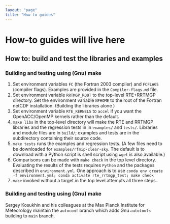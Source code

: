 ```yaml
---
layout: "page"
title: "How-to guides"
---
```

# How-to guides will live here

## How to: build and test the libraries and examples

### Building and testing using (Gnu) make

1. Set environment variables `FC` (the Fortran 2003 compiler) and `FCFLAGS` (compiler flags).
   Examples are provided in the `Compiler-flags.md` file.
2. Set environment variable `RRTMGP_ROOT` to the top-level RTE+RRTMGP directory.
   Set the environment variable `NFHOME` to the root of the Fortran
   netCDF installation. (Building the libraries alone )
3. Set environment variable `RTE_KERNELS` to `accel` if you want the OpenACC/OpenMP
   kernels rather than the default.
4. `make libs` in the top-level directory will make the RTE and RRTMGP libraries
   and the regression tests in in `examples/` and `tests/`. Libraries and module
   files are in `build/`; examples and tests are in the subdirectory containing
   their source code.
5. `make tests` runs the examples and regression tests.
   (A few files need to be downloaded for `examples/rfmip-clear-sky`. The default
   is to download with a Python script is shell script using `wget` is also available.)
6. Comparisons can be made with `make check` in the top level directory.
   Evaluating the results of the tests requires `Python` and the packages
   described in `environment.yml`. One approach is to use
   `conda env create -f environment.yml; conda activate rte_rrtmgp_test; make check`  
7. `make` invoked without a target in the top level attempts all three steps.

### Building and testing using (Gnu) make

Sergey Kosukhin and his colleagues at the Max Planck Institute for Meteorology
maintain the `autoconf` branch which adds Gnu `autotools` building to `main` branch.
